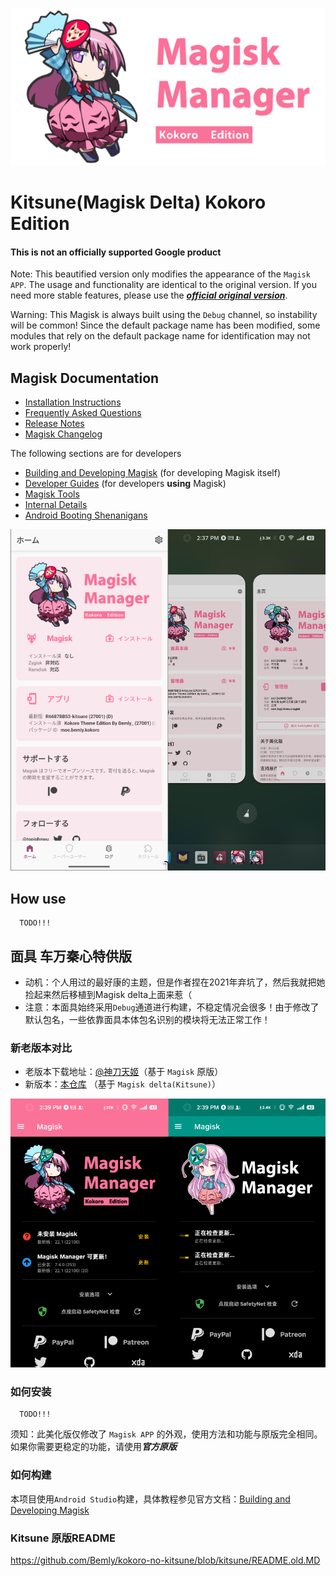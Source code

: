 ![](docs/images/kokoro_banner.svg)

# Kitsune(Magisk Delta) Kokoro Edition

#### This is not an officially supported Google product

Note: This beautified version only modifies the appearance of the `Magisk APP`.
The usage and functionality are identical to the original version.
If you need more stable features, please use the [***official original version***](https://github.com/HuskyDG/magisk-files).

Warning: This Magisk is always built using the `Debug` channel,
so instability will be common! Since the default package name has been modified,
some modules that rely on the default package name for identification may not work properly!

## Magisk Documentation

- [Installation Instructions](docs/install.md)
- [Frequently Asked Questions](docs/faq.md)
- [Release Notes](docs/releases/index.md)
- [Magisk Changelog](docs/changes.md)

The following sections are for developers

- [Building and Developing Magisk](docs/build.md) (for developing Magisk itself)
- [Developer Guides](docs/guides.md) (for developers **using** Magisk)
- [Magisk Tools](docs/tools.md)
- [Internal Details](docs/details.md)
- [Android Booting Shenanigans](docs/boot.md)

![](docs/images/kokoro_diff_scrrenshot.png)

## How use

      TODO!!!

## 面具 车万秦心特供版

- 动机：个人用过的最好康的主题，但是作者捏在2021年弃坑了，然后我就把她捡起来然后移植到Magisk delta上面来惹（
- 注意：本面具始终采用`Debug`通道进行构建，不稳定情况会很多！由于修改了默认包名，一些依靠面具本体包名识别的模块将无法正常工作！

### 新老版本对比

- 老版本下载地址：[@神刀天姬](https://t.me/missingpower)（基于 `Magisk` 原版）
- 新版本：[本仓库](###如何安装) （基于 `Magisk delta(Kitsune)`）

![](docs/images/kokoro_history_screenshot.png)

### 如何安装

      TODO!!!
      
 须知：此美化版仅修改了 `Magisk APP` 的外观，使用方法和功能与原版完全相同。如果你需要更稳定的功能，请使用***官方原版***

### 如何构建

本项目使用`Android Studio`构建，具体教程参见官方文档：[Building and Developing Magisk](docs/README.md)

### Kitsune 原版README

https://github.com/Bemly/kokoro-no-kitsune/blob/kitsune/README.old.MD

